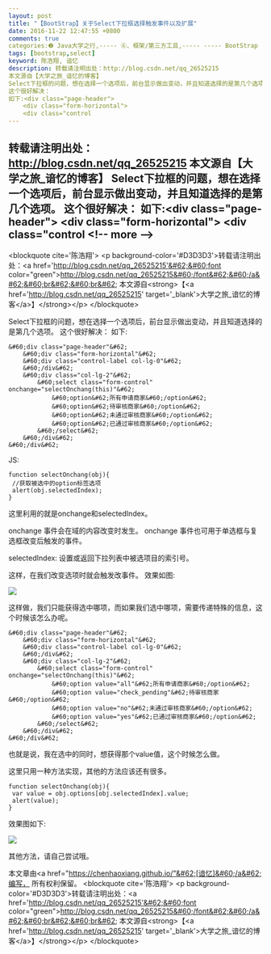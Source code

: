 ```yaml
---
layout: post
title: "【BootStrap】关于Select下拉框选择触发事件以及扩展"
date: 2016-11-22 12:47:55 +0800
comments: true
categories:❷ Java大学之行,----- ⑥、框架/第三方工具,----- ----- BootStrap
tags: [bootstrap,select]
keyword: 陈浩翔, 谙忆
description: 转载请注明出处：http://blog.csdn.net/qq_26525215
本文源自【大学之旅_谙忆的博客】
Select下拉框的问题，想在选择一个选项后，前台显示做出变动，并且知道选择的是第几个选项。 
这个很好解决： 
如下:<div class="page-header">
    <div class="form-horizontal">
    <div class="control 
---
```



转载请注明出处：http://blog.csdn.net/qq_26525215
本文源自【大学之旅_谙忆的博客】
Select下拉框的问题，想在选择一个选项后，前台显示做出变动，并且知道选择的是第几个选项。 
这个很好解决： 
如下:&#60;div class="page-header"&#62;
    &#60;div class="form-horizontal"&#62;
    &#60;div class="control
&#60;!-- more --&#62;
----------

&#60;blockquote cite='陈浩翔'&#62;
&#60;p background-color='#D3D3D3'&#62;转载请注明出处：&#60;a href='http://blog.csdn.net/qq_26525215'&#62;&#60;font color="green"&#62;http://blog.csdn.net/qq_26525215&#60;/font&#62;&#60;/a&#62;&#60;br&#62;&#60;br&#62;
本文源自&#60;strong&#62;【&#60;a href='http://blog.csdn.net/qq_26525215' target='_blank'&#62;大学之旅_谙忆的博客&#60;/a&#62;】&#60;/strong&#62;&#60;/p&#62;
&#60;/blockquote&#62;


Select下拉框的问题，想在选择一个选项后，前台显示做出变动，并且知道选择的是第几个选项。
这个很好解决：
如下:

```
&#60;div class="page-header"&#62;
	&#60;div class="form-horizontal"&#62;
	&#60;div class="control-label col-lg-0"&#62;
	&#60;/div&#62;
	&#60;div class="col-lg-2"&#62;
		&#60;select class="form-control" onchange="selectOnchang(this)"&#62;
			&#60;option&#62;所有申请商家&#60;/option&#62;
			&#60;option&#62;待审核商家&#60;/option&#62;
			&#60;option&#62;未通过审核商家&#60;/option&#62;
			&#60;option&#62;已通过审核商家&#60;/option&#62;
		&#60;/select&#62;
	&#60;/div&#62;
&#60;/div&#62;
```
JS:
```
function selectOnchang(obj){  
 //获取被选中的option标签选项 
 alert(obj.selectedIndex);
}
```

这里利用的就是onchange和selectedIndex。

onchange 事件会在域的内容改变时发生。
onchange 事件也可用于单选框与复选框改变后触发的事件。

selectedIndex: 设置或返回下拉列表中被选项目的索引号。

这样，在我们改变选项时就会触发改事件。
效果如图:

![](http://img.blog.csdn.net/20161122003338293)

这样做，我们只能获得选中哪项，而如果我们选中哪项，需要传递特殊的信息，这个时候该怎么办呢。

```
&#60;div class="page-header"&#62;
	&#60;div class="form-horizontal"&#62;
	&#60;div class="control-label col-lg-0"&#62;
	&#60;/div&#62;
	&#60;div class="col-lg-2"&#62;
		&#60;select class="form-control" onchange="selectOnchang(this)"&#62;
			&#60;option value="all"&#62;所有申请商家&#60;/option&#62;
			&#60;option value="check_pending"&#62;待审核商家&#60;/option&#62;
			&#60;option value="no"&#62;未通过审核商家&#60;/option&#62;
			&#60;option value="yes"&#62;已通过审核商家&#60;/option&#62;
		&#60;/select&#62;
	&#60;/div&#62;
&#60;/div&#62;
```
也就是说，我在选中的同时，想获得那个value值，这个时候怎么做。

这里只用一种方法实现，其他的方法应该还有很多。
```
function selectOnchang(obj){  
 var value = obj.options[obj.selectedIndex].value;
 alert(value);
}
```
效果图如下:

![](http://img.blog.csdn.net/20161122004643653)

其他方法，请自己尝试哦。


本文章由&#60;a href="https://chenhaoxiang.github.io/"&#62;[谙忆]&#60;/a&#62;编写， 所有权利保留。 
&#60;blockquote cite='陈浩翔'&#62;
&#60;p background-color='#D3D3D3'&#62;转载请注明出处：&#60;a href='http://blog.csdn.net/qq_26525215'&#62;&#60;font color="green"&#62;http://blog.csdn.net/qq_26525215&#60;/font&#62;&#60;/a&#62;&#60;br&#62;&#60;br&#62;
本文源自&#60;strong&#62;【&#60;a href='http://blog.csdn.net/qq_26525215' target='_blank'&#62;大学之旅_谙忆的博客&#60;/a&#62;】&#60;/strong&#62;&#60;/p&#62;
&#60;/blockquote&#62;
